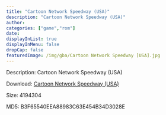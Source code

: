 ```yaml
---
title: "Cartoon Network Speedway (USA)"
description: "Cartoon Network Speedway (USA)"
author: 
categories: ["game","rom"]
date: 
displayInList: true
displayInMenu: false
dropCap: false
featuredImage: /img/gba/Cartoon Network Speedway [USA].jpg
---
```


Description: Cartoon Network Speedway (USA)

Download: <a style="text-decoration:underline;" href="https://mega.nz/#!yeJmDKTJ!tF2aWSNXseel_HV8_QQEAg4wBOHKcT3qMufu-KndgH0" target = "_blank" rel = "nofollow" > Cartoon Network Speedway (USA)</a>

Size: 4194304

MD5: B3F65540EEA88983C63E454B34D3028E

